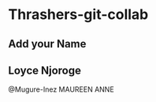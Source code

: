 <!-- feature, chore, refactor, bugfix -->
# Thrashers-git-collab
## Add your Name
## Loyce Njoroge
@Mugure-Inez
MAUREEN ANNE 

